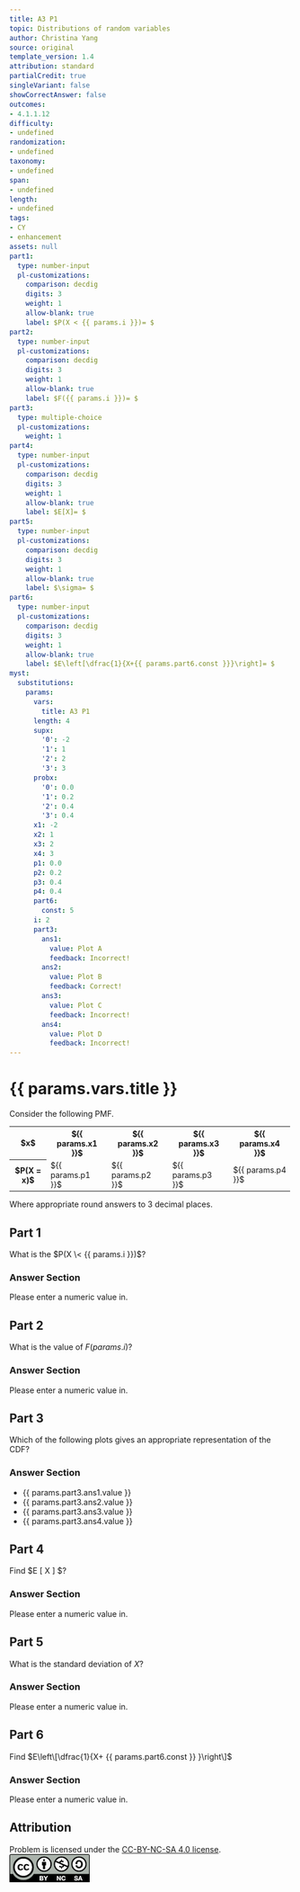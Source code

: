 ```yaml
---
title: A3 P1
topic: Distributions of random variables
author: Christina Yang
source: original
template_version: 1.4
attribution: standard
partialCredit: true
singleVariant: false
showCorrectAnswer: false
outcomes:
- 4.1.1.12
difficulty:
- undefined
randomization:
- undefined
taxonomy:
- undefined
span:
- undefined
length:
- undefined
tags:
- CY
- enhancement
assets: null
part1:
  type: number-input
  pl-customizations:
    comparison: decdig
    digits: 3
    weight: 1
    allow-blank: true
    label: $P(X < {{ params.i }})= $
part2:
  type: number-input
  pl-customizations:
    comparison: decdig
    digits: 3
    weight: 1
    allow-blank: true
    label: $F({{ params.i }})= $
part3:
  type: multiple-choice
  pl-customizations:
    weight: 1
part4:
  type: number-input
  pl-customizations:
    comparison: decdig
    digits: 3
    weight: 1
    allow-blank: true
    label: $E[X]= $
part5:
  type: number-input
  pl-customizations:
    comparison: decdig
    digits: 3
    weight: 1
    allow-blank: true
    label: $\sigma= $
part6:
  type: number-input
  pl-customizations:
    comparison: decdig
    digits: 3
    weight: 1
    allow-blank: true
    label: $E\left[\dfrac{1}{X+{{ params.part6.const }}}\right]= $
myst:
  substitutions:
    params:
      vars:
        title: A3 P1
      length: 4
      supx:
        '0': -2
        '1': 1
        '2': 2
        '3': 3
      probx:
        '0': 0.0
        '1': 0.2
        '2': 0.4
        '3': 0.4
      x1: -2
      x2: 1
      x3: 2
      x4: 3
      p1: 0.0
      p2: 0.2
      p3: 0.4
      p4: 0.4
      part6:
        const: 5
      i: 2
      part3:
        ans1:
          value: Plot A
          feedback: Incorrect!
        ans2:
          value: Plot B
          feedback: Correct!
        ans3:
          value: Plot C
          feedback: Incorrect!
        ans4:
          value: Plot D
          feedback: Incorrect!
---
```

# {{ params.vars.title }}
Consider the following PMF.

<table style="width:500px">
  <tr>
    <th>$x$</th>
    <th>${{ params.x1 }}$</th>
    <th>${{ params.x2 }}$</th>
    <th>${{ params.x3 }}$</th>
    <th>${{ params.x4 }}$</th>
  </tr>
  <tr>
    <th>$P(X = x)$ </th>
    <td>${{ params.p1 }}$</td>
    <td>${{ params.p2 }}$</td>
    <td>${{ params.p3 }}$</td>
    <td>${{ params.p4 }}$</td>
  </tr>
</table>

Where appropriate round answers to 3 decimal places.

## Part 1

What is the $P(X \< {{ params.i }})$?

### Answer Section

Please enter a numeric value in.

## Part 2

What is the value of $F({{ params.i }})$?

### Answer Section

Please enter a numeric value in.

## Part 3

Which of the following plots gives an appropriate representation of the CDF?
<pl-figure file-name="figure 1.png" type="dynamic" width="500px"></pl-figure>

### Answer Section

- {{ params.part3.ans1.value }}
- {{ params.part3.ans2.value }}
- {{ params.part3.ans3.value }}
- {{ params.part3.ans4.value }}

## Part 4

Find $E \[ X \] $?

### Answer Section

Please enter a numeric value in.

## Part 5

What is the standard deviation of $X$?

### Answer Section

Please enter a numeric value in.

## Part 6

Find $E\left\[\dfrac{1}{X+ {{ params.part6.const }} }\right\]$

### Answer Section

Please enter a numeric value in.

## Attribution

Problem is licensed under the [CC-BY-NC-SA 4.0 license](https://creativecommons.org/licenses/by-nc-sa/4.0/).<br> ![The Creative Commons 4.0 license requiring attribution-BY, non-commercial-NC, and share-alike-SA license.](https://raw.githubusercontent.com/firasm/bits/master/by-nc-sa.png)